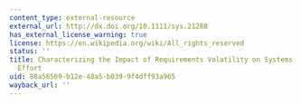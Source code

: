 ```yaml
---
content_type: external-resource
external_url: http://dx.doi.org/10.1111/sys.21288
has_external_license_warning: true
license: https://en.wikipedia.org/wiki/All_rights_reserved
status: ''
title: Characterizing the Impact of Requirements Volatility on Systems Engineering
  Effort
uid: 88a56569-b12e-48a5-b039-9f4dff93a965
wayback_url: ''
---
```

